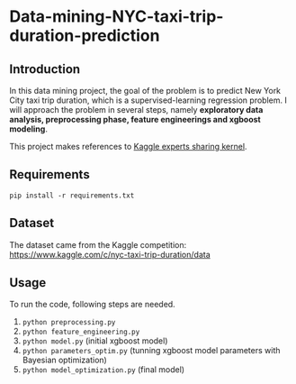 # Data-mining-NYC-taxi-trip-duration-prediction
## Introduction
In this data mining project, the goal of the problem is to predict New York City taxi trip duration, which is a supervised-learning regression problem. I will approach the problem in several steps, namely **exploratory data analysis, preprocessing phase, feature engineerings and xgboost modeling**.

This project makes references to [Kaggle experts sharing kernel](https://github.com/mxbi/mlnd-capstone).

## Requirements
```
pip install -r requirements.txt
```

## Dataset
The dataset came from the Kaggle competition: https://www.kaggle.com/c/nyc-taxi-trip-duration/data

## Usage
To run the code, following steps are needed.
1. ``python preprocessing.py``
2. ``python feature_engineering.py``
3. ``python model.py`` (initial xgboost model)
4. ``python parameters_optim.py`` (tunning xgboost model parameters with Bayesian optimization)
5. ``python model_optimization.py`` (final model)



